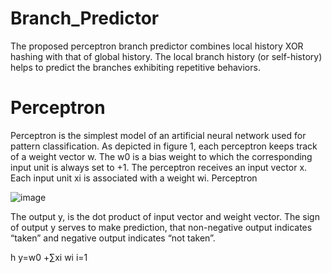 # Branch_Predictor
The proposed perceptron branch predictor combines 
local history XOR hashing with that of global history. 
The local branch history (or self-history) helps to predict 
the branches exhibiting repetitive behaviors. 
# Perceptron 
Perceptron is the simplest model of an artificial neural 
network used for pattern classification. As depicted in 
figure 1, each perceptron keeps track of a weight vector w. 
The w0 is a bias weight to which the corresponding input 
unit is always set to +1. The perceptron receives an input 
vector x. Each input unit xi is associated with a weight wi. 
Perceptron 


![image](https://user-images.githubusercontent.com/93528509/147481452-251df659-def8-46be-a1af-abe416d79aaf.png)


The output y, is the dot product of input vector and 
weight vector. The sign of output y serves to make 
prediction, that non-negative output indicates “taken” and 
negative output indicates “not taken”. 

h
y=w0 +∑xi wi 
i=1



